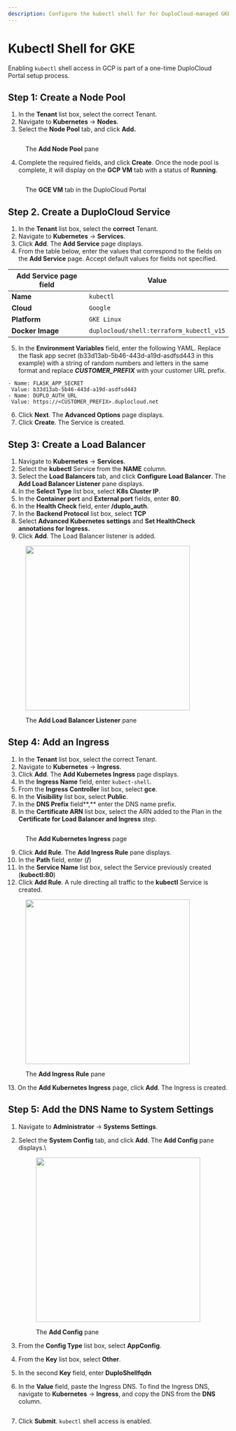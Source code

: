 ```yaml
---
description: Configure the kubectl shell for for DuploCloud-managed GKE deployments
---
```


# Kubectl Shell for GKE

Enabling `kubectl` shell access in GCP is part of a one-time DuploCloud Portal setup process.

## Step 1: Create a Node Pool <a href="#step-1-create-a-node-pool" id="step-1-create-a-node-pool"></a>

1. In the **Tenant** list box, select the correct Tenant.
2. Navigate to **Kubernetes** -> **Nodes**.
3. Select the **Node Pool** tab, and click **Add.**

<figure><img src="https://docs.duplocloud.com/~gitbook/image?url=https%3A%2F%2F2471407984-files.gitbook.io%2F%7E%2Ffiles%2Fv0%2Fb%2Fgitbook-x-prod.appspot.com%2Fo%2Fspaces%252F68cb0s9ce5UIUKWPuYs8%252Fuploads%252FuExQuNr54zyRZQW9RqRZ%252Fnode%2520pool%2520new.png%3Falt%3Dmedia%26token%3D89012fcc-1ae5-4f38-b9ca-e27ccdac9d41&#x26;width=768&#x26;dpr=4&#x26;quality=100&#x26;sign=3d2cc22f&#x26;sv=1" alt=""><figcaption><p>The <strong>Add Node Pool</strong> pane</p></figcaption></figure>

4. Complete the required fields, and click **Create**. Once the node pool is complete, it will display on the **GCP VM** tab with a status of **Running**.

<figure><img src="https://docs.duplocloud.com/~gitbook/image?url=https%3A%2F%2F2471407984-files.gitbook.io%2F%7E%2Ffiles%2Fv0%2Fb%2Fgitbook-x-prod.appspot.com%2Fo%2Fspaces%252F68cb0s9ce5UIUKWPuYs8%252Fuploads%252FjnAVuFzguWeTXEEpkNje%252Fimage.png%3Falt%3Dmedia%26token%3Dea28b00f-0a8f-41fc-a22a-62347fe22f18&#x26;width=768&#x26;dpr=4&#x26;quality=100&#x26;sign=256a5d3d&#x26;sv=1" alt=""><figcaption><p>The <strong>GCE VM</strong> tab in the DuploCloud Portal</p></figcaption></figure>

## Step 2. Create a DuploCloud Service <a href="#step-2.-create-a-duplocloud-service" id="step-2.-create-a-duplocloud-service"></a>

1. In the **Tenant** list box, select the **correct** Tenant.
2. Navigate to **Kubernetes** -> **Services**.
3. Click **Add**. The **Add Service** page displays.
4. From the table below, enter the values that correspond to the fields on the **Add Service** page. Accept default values for fields not specified.

| Add Service page field | Value                                    |
| ---------------------- | ---------------------------------------- |
| **Name**               | `kubectl`                                |
| **Cloud**              | `Google`                                 |
| **Platform**           | `GKE Linux`                              |
| **Docker Image**       | `duplocloud/shell:terraform_kubectl_v15` |

5. In the **Environment Variables** field, enter the following YAML. Replace the flask app secret (b33d13ab-5b46-443d-a19d-asdfsd443 in this example) with a string of random numbers and letters in the same format and replace _**CUSTOMER\_PREFIX**_ with your customer URL prefix.

```
- Name: FLASK_APP_SECRET
 Value: b33d13ab-5b46-443d-a19d-asdfsd443
- Name: DUPLO_AUTH_URL
 Value: https://<CUSTOMER_PREFIX>.duplocloud.net
```

6. Click **Next**. The **Advanced Options** page displays.
7. Click **Create**. The Service is created.

## Step 3: Create a Load Balancer <a href="#step-3-create-a-load-balancer" id="step-3-create-a-load-balancer"></a>

1. Navigate to **Kubernetes** -> **Services**.
2. Select the **kubectl** Service from the **NAME** column.
3. Select the **Load Balancers** tab, and click **Configure Load Balancer**. The **Add Load Balancer Listener** pane displays.
4. In the **Select Type** list box, select **K8s Cluster IP**.
5. In the **Container port** and **External port** fields, enter **80**.
6. In the **Health Check** field, enter **/duplo\_auth**.
7. In the **Backend Protocol** list box, select **TCP**
8. Select **Advanced Kubernetes settings** and **Set HealthCheck annotations for Ingress.**
9. Click **Add**. The Load Balancer listener is added.

<div align="left">

<figure><img src="https://docs.duplocloud.com/~gitbook/image?url=https%3A%2F%2F2471407984-files.gitbook.io%2F%7E%2Ffiles%2Fv0%2Fb%2Fgitbook-x-prod.appspot.com%2Fo%2Fspaces%252F68cb0s9ce5UIUKWPuYs8%252Fuploads%252FYubrSqkGFBjD8pOeXs5f%252Fnew%2520LB%2520pic.png%3Falt%3Dmedia%26token%3D89092ff1-99a2-4772-bf32-83254b0d219a&#x26;width=768&#x26;dpr=4&#x26;quality=100&#x26;sign=9b57daeb&#x26;sv=1" alt="" width="375"><figcaption><p>The <strong>Add Load Balancer Listener</strong> pane</p></figcaption></figure>

</div>

## Step 4: Add an Ingress <a href="#step-4-add-an-ingress" id="step-4-add-an-ingress"></a>

1. In the **Tenant** list box, select the correct Tenant.
2. Navigate to **Kubernetes** -> **Ingress**.
3. Click **Add**. The **Add Kubernetes Ingress** page displays.
4. In the **Ingress Name** field, enter `kubect-shell`.
5. From the **Ingress Controller** list box, select **gce**.
6. In the **Visibility** list box, select **Public**.
7. In the **DNS Prefix** field**,** enter the DNS name prefix.
8. In the **Certificate ARN** list box, select the ARN added to the Plan in the **Certificate for Load Balancer and Ingress** step.

<div align="left">

<figure><img src="https://docs.duplocloud.com/~gitbook/image?url=https%3A%2F%2F2471407984-files.gitbook.io%2F%7E%2Ffiles%2Fv0%2Fb%2Fgitbook-x-prod.appspot.com%2Fo%2Fspaces%252F68cb0s9ce5UIUKWPuYs8%252Fuploads%252FJj2Od9HA2DlQfxc24HHR%252Fadd%2520ingress%2520new.png%3Falt%3Dmedia%26token%3D28b41a61-797b-4837-92d2-fa5ad8d4caa1&#x26;width=768&#x26;dpr=4&#x26;quality=100&#x26;sign=294a09de&#x26;sv=1" alt=""><figcaption><p>The <strong>Add Kubernetes Ingress</strong> page</p></figcaption></figure>

</div>

9. Click **Add Rule**. The **Add Ingress Rule** pane displays.
10. In the **Path** field, enter (**/**)
11. In the **Service Name** list box, select the Service previously created (**kubectl:80**)
12. Click **Add Rule**. A rule directing all traffic to the **kubectl** Service is created.

<div align="left">

<figure><img src="https://docs.duplocloud.com/~gitbook/image?url=https%3A%2F%2F2471407984-files.gitbook.io%2F%7E%2Ffiles%2Fv0%2Fb%2Fgitbook-x-prod.appspot.com%2Fo%2Fspaces%252F68cb0s9ce5UIUKWPuYs8%252Fuploads%252FwzAO4oY0dSyy2QLYqGzd%252Fingress%2520newest.png%3Falt%3Dmedia%26token%3Deb45895e-25df-47fa-a2c2-03247c10ebd0&#x26;width=768&#x26;dpr=4&#x26;quality=100&#x26;sign=ed174b16&#x26;sv=1" alt="" width="375"><figcaption><p>The <strong>Add Ingress Rule</strong> pane</p></figcaption></figure>

</div>

13\. On the **Add Kubernetes Ingress** page, click **Add**. The Ingress is created.

## Step 5: Add the DNS Name to System Settings <a href="#step-5-add-the-dns-name-to-system-settings" id="step-5-add-the-dns-name-to-system-settings"></a>

1. Navigate to **Administrator** -> **Systems Settings**.
2.  Select the **System Config** tab, and click **Add**. The **Add Config** pane displays.\


    <div align="left">

    <figure><img src="https://docs.duplocloud.com/~gitbook/image?url=https%3A%2F%2F2471407984-files.gitbook.io%2F%7E%2Ffiles%2Fv0%2Fb%2Fgitbook-x-prod.appspot.com%2Fo%2Fspaces%252F68cb0s9ce5UIUKWPuYs8%252Fuploads%252FzZCW2GzLSR4Eu5ONp4xV%252Fshrunk.png%3Falt%3Dmedia%26token%3De9588db4-41fd-4de2-9e0d-c702d7484dde&#x26;width=768&#x26;dpr=4&#x26;quality=100&#x26;sign=efefb027&#x26;sv=1" alt="" width="375"><figcaption><p>The <strong>Add Config</strong> pane</p></figcaption></figure>

    </div>
3. From the **Config Type** list box, select **AppConfig**.
4. From the **Key** list box, select **Other**.
5. In the second **Key** field, enter **DuploShellfqdn**
6.  In the **Value** field, paste the Ingress DNS. To find the Ingress DNS, navigate to **Kubernetes** -> **Ingress**, and copy the DNS from the **DNS** column.



    <figure><img src="https://docs.duplocloud.com/~gitbook/image?url=https%3A%2F%2F2471407984-files.gitbook.io%2F%7E%2Ffiles%2Fv0%2Fb%2Fgitbook-x-prod.appspot.com%2Fo%2Fspaces%252F68cb0s9ce5UIUKWPuYs8%252Fuploads%252FdDMQmAFJQuKd5e9JdJPp%252Fimage.png%3Falt%3Dmedia%26token%3D9d66dafb-e876-4918-aa2e-ccbd0bbe2dde&#x26;width=768&#x26;dpr=4&#x26;quality=100&#x26;sign=9f82133d&#x26;sv=1" alt=""><figcaption></figcaption></figure>
7. Click **Submit**. `kubectl` shell access is enabled.
